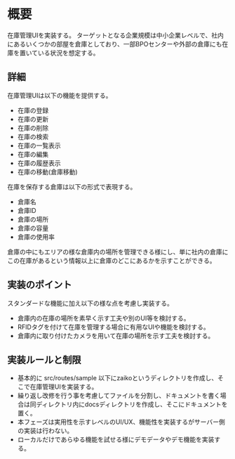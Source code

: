 # 概要
在庫管理UIを実装する。
ターゲットとなる企業規模は中小企業レベルで、社内にあるいくつかの部屋を倉庫としており、一部BPOセンターや外部の倉庫にも在庫を置いている状況を想定する。

## 詳細
在庫管理UIは以下の機能を提供する。
- 在庫の登録
- 在庫の更新
- 在庫の削除
- 在庫の検索
- 在庫の一覧表示
- 在庫の編集
- 在庫の履歴表示
- 在庫の移動(倉庫移動)

在庫を保存する倉庫は以下の形式で表現する。
- 倉庫名
- 倉庫ID
- 倉庫の場所
- 倉庫の容量
- 倉庫の使用率

倉庫の中にもエリアの様な倉庫内の場所を管理できる様にし、単に社内の倉庫にこの在庫があるという情報以上に倉庫のどこにあるかを示すことができる。

## 実装のポイント

スタンダードな機能に加え以下の様な点を考慮し実装する。
- 倉庫内の在庫の場所を素早く示す工夫や別のUI等を検討する。
- RFIDタグを付けて在庫を管理する場合に有用なUIや機能を検討する。
- 倉庫内に取り付けたカメラを用いて在庫の場所を示す工夫を検討する。


## 実装ルールと制限

- 基本的に src/routes/sample 以下にzaikoというディレクトリを作成し、そこで在庫管理UIを実装する。
- 繰り返し改修を行う事を考慮してファイルを分割し、ドキュメントを書く場合は同ディレクトリ内にdocsディレクトリを作成し、そこにドキュメントを置く。
- 本フェーズは実用性を示すレベルのUI/UX、機能性を実装するがサーバー側の実装は行わない。
- ローカルだけであらゆる機能を試せる様にデモデータやデモ機能を実装する。

